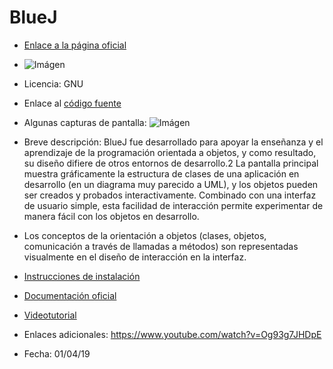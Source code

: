 # BlueJ

* [Enlace a la página oficial](https://www.bluej.org/)

* ![Imágen](https://www.bluej.org/bluej-icon-256-2x.png) 

* Licencia: GNU

* Enlace al [código fuente](https://www.bluej.org/versions.html)

* Algunas capturas de pantalla: ![Imágen](https://screenshots.macupdate.com/JPG/9667/9667_1506005092_scr.jpg)

* Breve descripción: BlueJ fue desarrollado para apoyar la enseñanza y el aprendizaje de la programación orientada a objetos, y como resultado, su diseño difiere de otros entornos de desarrollo.2​ La pantalla principal muestra gráficamente la estructura de clases de una aplicación en desarrollo (en un diagrama muy parecido a UML), y los objetos pueden ser creados y probados interactivamente. Combinado con una interfaz de usuario simple, esta facilidad de interacción permite experimentar de manera fácil con los objetos en desarrollo. 
* Los conceptos de la orientación a objetos (clases, objetos, comunicación a través de llamadas a métodos) son representadas visualmente en el diseño de interacción en la interfaz.

* [Instrucciones de instalación](https://www.bluej.org/download/install.html)

* [Documentación oficial](https://www.bluej.org/doc/documentation.html)

* [Videotutorial](https://www.youtube.com/playlist?list=PLBl4XZI_xsSwnI_YJoCFBOjXjnvfy1PMC)

* Enlaces adicionales: https://www.youtube.com/watch?v=Og93g7JHDpE

* Fecha: 01/04/19

